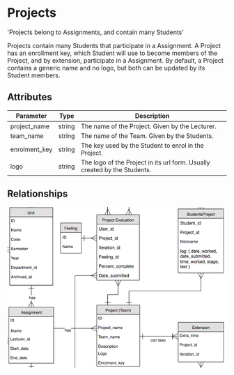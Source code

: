 # Projects

<p class="short-description">'Projects belong to Assignments, and contain many Students'</p>

Projects contain many Students that participate in a Assignment. A Project has an enrollment key,
which Student will use to become members of the Project, and by extension, participate in a
Assignment. By default, a Project contains a generic name and no logo, but both can be updated
by its Student members.

## Attributes

Parameter | Type | Description
--------- | ------- | -----------
project_name | string | The name of the Project. Given by the Lecturer.
team_name | string | The name of the Team. Given by the Students.
enrolment_key | string | The key used by the Student to enrol in the Project.
logo | string | The logo of the Project in its url form. Usually created by the Students.

## Relationships

<img src="images/erd_project.png" alt="Project Relationships">
